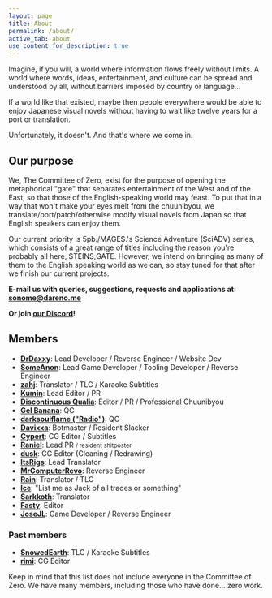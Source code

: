 ```yaml
---
layout: page
title: About
permalink: /about/
active_tab: about
use_content_for_description: true
---
```


Imagine, if you will, a world where information flows freely without limits. A world where words, ideas, entertainment, and culture can be spread and understood by all, without barriers imposed by country or language...

If a world like that existed, maybe then people everywhere would be able to enjoy Japanese visual novels without having to wait like twelve years for a port or translation.

Unfortunately, it doesn't. And that's where we come in.

## Our purpose

We, The Committee of Zero, exist for the purpose of opening the metaphorical "gate" that separates entertainment of the West and of the East, so that those of the English-speaking world may feast. To put that in a way that won't make your eyes melt from the chuunibyou, we translate/port/patch/otherwise modify visual novels from Japan so that English speakers can enjoy them.

Our current priority is 5pb./MAGES.'s Science Adventure (SciADV) series, which consists of a great range of titles including the reason you're probably all here, STEINS;GATE. However, we intend on bringing as many of them to the English speaking world as we can, so stay tuned for that after we finish our current projects.

**E-mail us with queries, suggestions, requests and applications at: [sonome@dareno.me](mailto:sonome@dareno.me)**

**Or join [our Discord](https://discord.gg/rq4GGCh)!**

## Members

* **[DrDaxxy](https://twitter.com/DrDaxxy)**: Lead Developer / Reverse Engineer / Website Dev
* **[SomeAnon](https://twitter.com/SomeAnonDev)**: Lead Game Developer / Tooling Developer / Reverse Engineer
* **[zahj](mailto:zahj@dareno.me)**: Translator / TLC / Karaoke Subtitles
* **[Kumin](mailto:kumin@dareno.me)**: Lead Editor / PR
* **[Discontinuous Qualia](https://twitter.com/DiscontinuousQ)**: Editor / PR / Professional Chuunibyou
* **[Gel Banana](https://twitter.com/ILoveReol)**: QC
* **[darksoulflame ("Radio")](https://twitter.com/darksoulflame)**: QC
* **[Davixxa](https://twitter.com/DavixxaYT)**: Botmaster / Resident Slacker
* **[Cypert](https://twitter.com/CypertSystem)**: CG Editor / Subtitles
* **[Raniel](mailto:raniel@dareno.me)**: Lead PR <small>/ resident shitposter</small>
* **[dusk](https://twitter.com/EpitaxyMeltdown)**: CG Editor (Cleaning / Redrawing)
* **[ItsRigs](https://twitter.com/Chaos_World_300)**: Lead Translator
* **[MrComputerRevo](https://twitter.com/MrComputerRevo)**: Reverse Engineer
* **[Rain](https://twitter.com/RainAnnen)**: Translator / TLC
* **[Ice](https://twitter.com/DelusionParadox)**: "List me as Jack of all trades or something"
* **[Sarkkoth](https://youtube.com/Sarkkoth)**: Translator
* **[Fasty](https://twitter.com/Fasty022)**: Editor
* **[JoseJL](mailto:josejl1987@gmail.com)**: Game Developer / Reverse Engineer

### Past members

* **[SnowedEarth](https://twitter.com/SnowedEarth)**: TLC / Karaoke Subtitles
* **[rimi](#)**: CG Editor


Keep in mind that this list does not include everyone in the Committee of Zero. We have many members, including those who have done... zero work.
